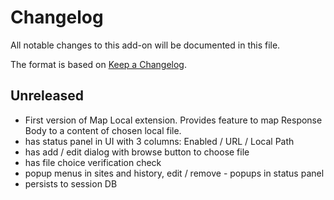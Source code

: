 # Changelog
All notable changes to this add-on will be documented in this file.

The format is based on [Keep a Changelog](https://keepachangelog.com/en/1.0.0/).

## Unreleased

- First version of Map Local extension. Provides feature to map Response Body to a content of chosen local file.
- has status panel in UI with 3 columns: Enabled / URL / Local Path
- has add / edit dialog with browse button to choose file
- has file choice verification check
- popup menus in sites and history, edit / remove - popups in status panel
- persists to session DB

